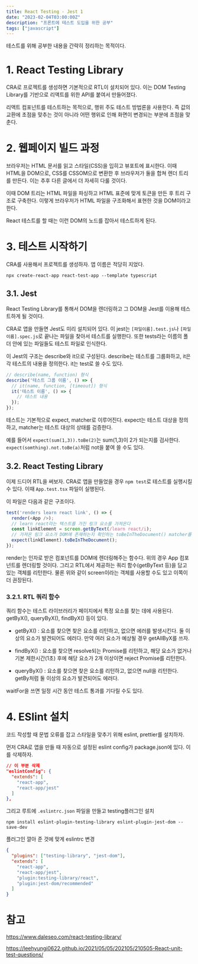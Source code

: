 ```yaml
---
title: React Testing - Jest 1
date: "2023-02-04T03:00:00Z"
description: "프론트에 테스트 도입을 위한 공부"
tags: ["javascript"]
---
```


테스트를 위해 공부한 내용을 간략히 정리하는 목적이다.

# 1. React Testing Library

CRA로 프로젝트를 생성하면 기본적으로 RTL이 설치되어 있다. 이는 DOM Testing Library를 기반으로 리액트를 위한 API를 붙여서 만들어졌다. 

리액트 컴포넌트를 테스트하는 목적으로, 행위 주도 테스트 방법론을 사용한다. 즉 값의 교환에 초점을 맞추는 것이 아니라 어떤 행위로 인해 화면이 변경되는 부분에 초점을 맞춘다.

# 2. 웹페이지 빌드 과정

브라우저는 HTML 문서를 읽고 스타일(CSS)을 입히고 뷰포트에 표시한다. 이때 HTML을 DOM으로, CSS를 CSSOM으로 변환한 후 브라우저가 둘을 합쳐 렌더 트리를 만든다. 이는 추후 다른 글에서 더 자세히 다룰 것이다.

이때 DOM 트리는 HTML 파일을 파싱하고 HTML 표준에 맞게 토큰을 만든 후 트리 구조로 구축한다. 이렇게 브라우저가 HTML 파일을 구조화해서 표현한 것을 DOM이라고 한다. 

React 테스트를 할 때는 이런 DOM의 노드를 잡아서 테스트하게 된다.

# 3. 테스트 시작하기

CRA를 사용해서 프로젝트를 생성하자. 앱 이름은 적당히 지었다.

```
npx create-react-app react-test-app --template typescript
```

## 3.1. Jest

React Testing Library를 통해서 DOM을 렌더링하고 그 DOM을 Jest를 이용해 테스트하게 될 것이다.

CRA로 앱을 만들면 Jest도 미리 설치되어 있다. 이 jest는 `[파일이름].test.js`나 `[파일이름].spec.js`로 끝나는 파일을 찾아서 테스트를 실행한다. 또한 tests라는 이름의 폴더 안에 있는 파일들도 테스트 파일로 인식한다.

이 Jest의 구조는 describe와 it으로 구성된다. describe는 테스트를 그룹화하고, it은 각 테스트의 내용을 정의한다. it는 test로 쓸 수도 있다.

```js
// describe(name, function) 형식
describe('테스트 그룹 이름', () => {
  // it(name, function, [timeout]) 형식
  it('테스트 이름', () => {
    // 테스트 내용
  });
});
```

테스트는 기본적으로 expect, matcher로 이루어진다. expect는 테스트 대상을 정의하고, matcher는 테스트 대상의 상태를 검증한다. 

예를 들어서 `expect(sum(1,3)).toBe(2)`는 sum(1,3)이 2가 되는지를 검사한다. `expect(somthing).not.toBe(a)`처럼 not을 붙여 쓸 수도 있다.

## 3.2. React Testing Library

이제 드디어 RTL을 써보자. CRA로 앱을 만들었을 경우 `npm test`로 테스트를 실행시킬 수 있다. 이때 `App.test.tsx` 파일이 실행된다.

이 파일은 다음과 같은 구조이다.

```js
test('renders learn react link', () => {
  render(<App />);
  // learn react라는 텍스트를 가진 링크 요소를 가져온다
  const linkElement = screen.getByText(/learn react/i);
  // 가져온 링크 요소가 DOM에 존재하는지 확인하는 toBeInTheDocument() matcher를 사용
  expect(linkElement).toBeInTheDocument();
});
```

render는 인자로 받은 컴포넌트를 DOM에 렌더링해주는 함수다. 위의 경우 App 컴포넌트를 렌더링할 것이다. 그리고 RTL에서 제공하는 쿼리 함수(getByText 등)을 담고 있는 객체를 리턴한다. 물론 위와 같이 screen이라는 객체를 사용할 수도 있고 이쪽이 더 권장된다.

### 3.2.1. RTL 쿼리 함수

쿼리 함수는 테스트 라이브러리가 페이지에서 특정 요소를 찾는 데에 사용된다. getByX(), queryByX(), findByX() 등이 있다.

- getByX() : 요소를 찾으면 찾은 요소를 리턴하고, 없으면 에러를 발생시킨다. 둘 이상의 요소가 발견되어도 에러다. 만약 여러 요소가 예상될 경우 getAllByX를 쓰자.

- findByX() : 요소를 찾으면 resolve되는 Promise를 리턴하고, 해당 요소가 없거나 기본 제한시간(1초) 후에 해당 요소가 2개 이상이면 reject Promise를 리턴한다.

- queryByX() : 요소를 찾으면 찾은 요소를 리턴하고, 없으면 null을 리턴한다. getBy처럼 둘 이상의 요소가 발견되어도 에러다.

waitFor을 쓰면 일정 시간 동안 테스트 통과를 기다릴 수도 있다.

# 4. ESlint 설치

코드 작성할 때 문법 오류를 잡고 스타일을 맞추기 위해 eslint, prettier를 설치하자.

먼저 CRA로 앱을 만들 때 자동으로 설정된 eslint config가 package.json에 있다. 이를 삭제하자.

```json
// 이 부분 삭제
"eslintConfig": {
  "extends": [
    "react-app",
    "react-app/jest"
  ]
},
```

그리고 루트에 `.eslintrc.json` 파일을 만들고 testing플러그인 설치

```
npm install eslint-plugin-testing-library eslint-plugin-jest-dom --save-dev
```

플러그인 깔아 준 것에 맞게 eslintrc 변경

```json
{
  "plugins": ["testing-library", "jest-dom"],
  "extends": [
    "react-app",
    "react-app/jest",
    "plugin:testing-library/react",
    "plugin:jest-dom/recommended"
  ]
}
```

# 참고

https://www.daleseo.com/react-testing-library/

https://leehyungi0622.github.io/2021/05/05/202105/210505-React-unit-test-questions/